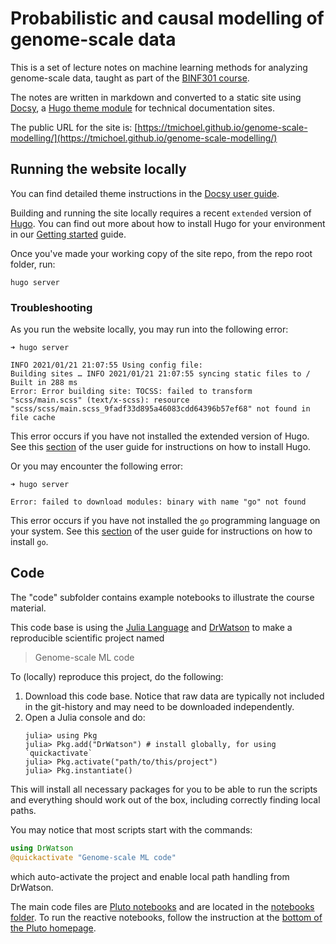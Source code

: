# Probabilistic and causal modelling of genome-scale data

This is a set of lecture notes on machine learning methods for analyzing genome-scale data, taught as part of the [BINF301 course](https://www.uib.no/en/course/BINF301).

The notes are written in markdown and converted to a static site using [Docsy][], a [Hugo theme module][] for technical documentation sites.

The public URL for the site is: [https://tmichoel.github.io/genome-scale-modelling/](https://tmichoel.github.io/genome-scale-modelling/)

## Running the website locally

You can find detailed theme instructions in the [Docsy user guide][].

Building and running the site locally requires a recent `extended` version of [Hugo](https://gohugo.io).
You can find out more about how to install Hugo for your environment in our
[Getting started](https://www.docsy.dev/docs/getting-started/#prerequisites-and-installation) guide.

Once you've made your working copy of the site repo, from the repo root folder, run:

```
hugo server
```

### Troubleshooting

As you run the website locally, you may run into the following error:

```
➜ hugo server

INFO 2021/01/21 21:07:55 Using config file: 
Building sites … INFO 2021/01/21 21:07:55 syncing static files to /
Built in 288 ms
Error: Error building site: TOCSS: failed to transform "scss/main.scss" (text/x-scss): resource "scss/scss/main.scss_9fadf33d895a46083cdd64396b57ef68" not found in file cache
```

This error occurs if you have not installed the extended version of Hugo.
See this [section](https://www.docsy.dev/docs/get-started/docsy-as-module/installation-prerequisites/#install-hugo) of the user guide for instructions on how to install Hugo.

Or you may encounter the following error:

```
➜ hugo server

Error: failed to download modules: binary with name "go" not found
```

This error occurs if you have not installed the `go` programming language on your system.
See this [section](https://www.docsy.dev/docs/get-started/docsy-as-module/installation-prerequisites/#install-go-language) of the user guide for instructions on how to install `go`.


[alternate dashboard]: https://app.netlify.com/sites/goldydocs/deploys
[deploys]: https://app.netlify.com/sites/docsy-example/deploys
[Docsy user guide]: https://docsy.dev/docs
[Docsy]: https://github.com/google/docsy
[example.docsy.dev]: https://example.docsy.dev
[Hugo theme module]: https://gohugo.io/hugo-modules/use-modules/#use-a-module-for-a-theme
[Netlify]: https://netlify.com

## Code

The "code" subfolder contains example notebooks to illustrate the course material.

This code base is using the [Julia Language](https://julialang.org/) and
[DrWatson](https://juliadynamics.github.io/DrWatson.jl/stable/)
to make a reproducible scientific project named
> Genome-scale ML code

To (locally) reproduce this project, do the following:

1. Download this code base. Notice that raw data are typically not included in the git-history and may need to be downloaded independently.
2. Open a Julia console and do:
   ```
   julia> using Pkg
   julia> Pkg.add("DrWatson") # install globally, for using `quickactivate`
   julia> Pkg.activate("path/to/this/project")
   julia> Pkg.instantiate()
   ```

This will install all necessary packages for you to be able to run the scripts and
everything should work out of the box, including correctly finding local paths.

You may notice that most scripts start with the commands:
```julia
using DrWatson
@quickactivate "Genome-scale ML code"
```
which auto-activate the project and enable local path handling from DrWatson.

The main code files are [Pluto notebooks](https://plutojl.org/) and are located in the [notebooks folder](https://github.com/tmichoel/genome-scale-modelling/tree/main/code/notebooks). To run the reactive notebooks, follow the instruction at the [bottom of the Pluto homepage](https://plutojl.org/).
